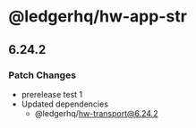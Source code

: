 # @ledgerhq/hw-app-str

## 6.24.2

### Patch Changes

- prerelease test 1
- Updated dependencies
  - @ledgerhq/hw-transport@6.24.2
